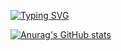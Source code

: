 

[![Typing SVG](https://readme-typing-svg.demolab.com/?lines=Here's+Will-immiracle.;Let's+make+magic!+🚀✨)](https://git.io/typing-svg)

[![Anurag's GitHub stats](https://github-readme-stats.vercel.app/api?username=Will-immiracle)](https://github-readme-stats.vercel.app/api?username=anuraghazra&show_icons=true)
